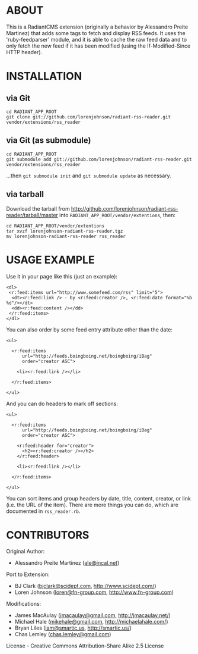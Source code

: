 # ABOUT
This is a RadiantCMS extension (originally a behavior by Alessandro Preite Martinez) that
adds some tags to fetch and display RSS feeds. It uses the
'ruby-feedparser' module, and it is able to cache the raw feed data
and to only fetch the new feed if it has been modified (using the
If-Modified-Since HTTP header).


# INSTALLATION

## via Git

    cd RADIANT_APP_ROOT
    git clone git://github.com/lorenjohnson/radiant-rss-reader.git vendor/extensions/rss_reader

## via Git (as submodule)
  
    cd RADIANT_APP_ROOT
    git submodule add git://github.com/lorenjohnson/radiant-rss-reader.git vendor/extensions/rss_reader

...then `git submodule init` and `git submodule update` as necessary.

## via tarball

Download the tarball from http://github.com/lorenjohnson/radiant-rss-reader/tarball/master into `RADIANT_APP_ROOT/vendor/extentions`, then:

    cd RADIANT_APP_ROOT/vendor/extentions
    tar xvzf lorenjohnson-radiant-rss-reader.tgz
    mv lorenjohnson-radiant-rss-reader rss_reader

# USAGE EXAMPLE
Use it in your page like this (just an example):

    <dl>
     <r:feed:items url="http://www.somefeed.com/rss" limit="5">
      <dt><r:feed:link /> - by <r:feed:creator />, <r:feed:date format="%b %d"/></dt>
      <dd><r:feed:content /></dd>
     </r:feed:items>
    </dl>
    
You can also order by some feed entry attribute other than the date:

    <ul>

      <r:feed:items
          url="http://feeds.boingboing.net/boingboing/iBag" 
          order="creator ASC">

        <li><r:feed:link /></li>

      </r:feed:items>

    </ul>
    
And you can do headers to mark off sections:

    <ul>

      <r:feed:items
          url="http://feeds.boingboing.net/boingboing/iBag" 
          order="creator ASC">

        <r:feed:header for="creator">
          <h2><r:feed:creator /></h2>
        </r:feed:header>

        <li><r:feed:link /></li>

      </r:feed:items>

    </ul>

You can sort items and group headers by date, title, content, creator, or link (i.e. the URL of the item). There are more things you can do, which are documented in `rss_reader.rb`.

# CONTRIBUTORS

Original Author:

* Alessandro Preite Martinez (ale@incal.net)

Port to Extension:

* BJ Clark (bjclark@scidept.com, http://www.scidept.com/)
* Loren Johnson (loren@fn-group.com, http://www.fn-group.com)

Modifications:

* James MacAulay (jmacaulay@gmail.com, http://jmacaulay.net/)
* Michael Hale (mikehale@gmail.com, http://michaelahale.com/)
* Bryan Liles (iam@smartic.us, http://smartic.us/)
* Chas Lemley (chas.lemley@gmail.com)

License - Creative Commons Attribution-Share Alike 2.5 License
